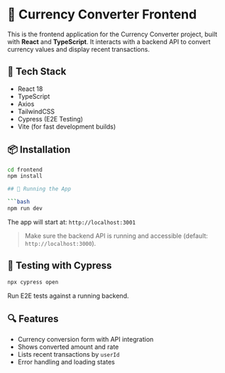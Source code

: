 # 💱 Currency Converter Frontend

This is the frontend application for the Currency Converter project, built with **React** and **TypeScript**. It interacts with a backend API to convert currency values and display recent transactions.

## 🚀 Tech Stack

- React 18
- TypeScript
- Axios
- TailwindCSS
- Cypress (E2E Testing)
- Vite (for fast development builds)

## 📦 Installation

```bash
cd frontend
npm install

## 🏃 Running the App

```bash
npm run dev
```
The app will start at: `http://localhost:3001`
> Make sure the backend API is running and accessible (default: `http://localhost:3000`).

## 🧪 Testing with Cypress

```bash
npx cypress open
```
Run E2E tests against a running backend.

## 🔍 Features

- Currency conversion form with API integration
- Shows converted amount and rate
- Lists recent transactions by `userId`
- Error handling and loading states
